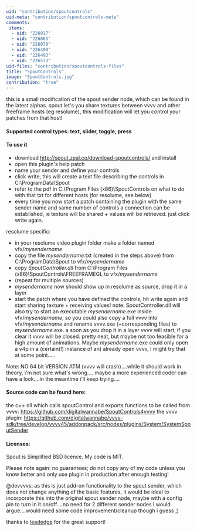 ```yaml
---
uid: "contribution/spoutcontrols"
uid-meta: "contribution/spoutcontrols-meta"
comments: 
 items: 
  - uid: "226017"
  - uid: "226065"
  - uid: "226070"
  - uid: "226490"
  - uid: "226493"
  - uid: "226533"
uid-files: "contribution/spoutcontrols-files"
title: "SpoutControls"
image: "SpoutControls.jpg"
contribution: "true"
---
```


this is a small modification of the spout sender node, which can be found in the latest alphas. spout let's you share textures between vvvv and other freeframe hosts (eg resolume), this modification will let you control your patches from that host!
 
 
 
    
 

####  Supported control types: text, slider, toggle, press
####  To use it 
- download http://spout.zeal.co/download-spoutcontrols/ and install
- open this plugin's help patch
- name your sender and define your controls
- click <span class="pin">write</span>, this will create a text file describing the controls in C:\ProgramData\Spout
- refer to the pdf in C:\Program Files (x86)\SpoutControls on what to do with that txt for different hosts (for resolume, see below)
- every time you now start a patch containing the plugin with the same sender name and same number of controls a connection can be established, ie texture will be shared + values will be retrieved. just click <span class="pin">write</span> again.

resolume specific:
- in your resolume video plugin folder make a folder named vfx/*mysendername*
- copy the file *mysendername*.txt (created in the steps above) from C:\ProgramData\Spout to vfx/*mysendername*
- copy *SpoutController.dll* from C:\Program Files (x86)\SpoutControls\FREEFRAMEGL to vfx/*mysendername*
- (repeat for multiple sources)
- *mysendername* now should show up in resolume as source, drop it in a layer
- start the patch where you have defined the controls, hit <span class="pin">write</span> again and start sharing texture + receiving values!
note: SpoutController.dll will also try to start an executable *mysendername*.exe inside vfx/*mysendername*; so you could also copy a full vvvv into vfx/*mysendername* and rename vvvv.exe (+corresponding files) to *mysendername*.exe. a soon as you drop it in a layer vvvv will start, if you clear it vvvv will be closed. pretty neat, but maybe not too feasible for a high amount of animations. Maybe *mysendername*.exe could only open a v4p in a (certain(!) instance of an) already open vvvv, I might try that at some point.....

 
 
  
  
<div class="box">
Note:
NO 64 bit VERSION ATM (vvvv will crash)....while it should work in theory, i'm not sure what's wrong.... maybe a more experienced coder can have a look....in the meantime i'll keep trying....
</div>


 
 
 
####  Source code can be found here:
the c++ dll which calls spoutControl and exports functions to be called from vvvv:
https://github.com/digitalwannabe/SpoutControls4vvvv
the vvvv plugin:
https://github.com/digitalwannabe/vvvv-sdk/tree/develop/vvvv45/addonpack/src/nodes/plugins/System/SystemSpoutSender
 
 
####  Licenses:
Spout is Simplified BSD licence. My code is MIT.



Please note again: no guarantees; do not copy any of my code unless you know better and only use plugin in production after enough testing!


@devvvvs: as this is just add-on functionality to the spout sender, which does not change anything of the basic features, it would be ideal to incorporate this into the original spout sender node, maybe with a config pin to turn in it on/off....no need for 2 different sender nodes I would argue....would need some code improvement/cleanup though i guess ;)


thanks to [leadedge](http://vvvv.org/users/leadedge) for the great support!




